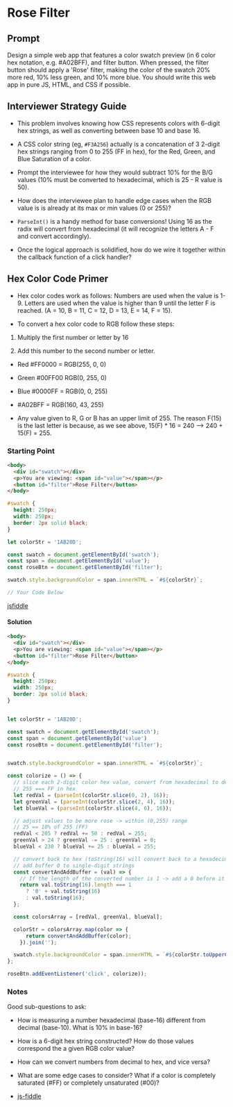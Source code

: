 # Rose Filter

## Prompt

Design a simple web app that features a color swatch preview (in 6 color hex notation, e.g. #A02BFF), and filter button. When pressed, the filter button should apply a 'Rose' filter, making the color of the swatch 20% more red, 10% less green, and 10% more blue. You should write this web app in pure JS, HTML, and CSS if possible.

## Interviewer Strategy Guide

- This problem involves knowing how CSS represents colors with 6-digit hex strings, as well as converting between base 10 and base 16.

- A CSS color string (eg, `#F3A256`) actually is a concatenation of 3 2-digit hex strings ranging from 0 to 255 (FF in hex), for the Red, Green, and Blue Saturation of a color.

- Prompt the interviewee for how they would subtract 10% for the B/G values (10% must be converted to hexadecimal, which is 25 - R value is 50).

- How does the interviewee plan to handle edge cases when the RGB value is is already at its max or min values (0 or 255)?

- `ParseInt()` is a handy method for base conversions! Using 16 as the radix will convert from hexadecimal (it will recognize the letters A - F and convert accordingly).

- Once the logical approach is solidified, how do we wire it together within the callback function of a click handler?

## Hex Color Code Primer

- Hex color codes work as follows: Numbers are used when the value is 1-9. Letters are used when the value is higher than 9 until the letter F is reached. (A = 10, B = 11, C = 12, D = 13, E = 14, F = 15).

- To convert a hex color code to RGB follow these steps:

1. Multiply the first number or letter by 16

2. Add this number to the second number or letter.

- Red #FF0000 = RGB(255, 0, 0)

- Green #00FF00 RGB(0, 255, 0)

- Blue #0000FF = RGB(0, 0, 255)

- #A02BFF = RGB(160, 43, 255)

- Any value given to R, G or B has an upper limit of 255. The reason F(15) is the last letter is because, as we see above, 15(F) \* 16 = 240 --> 240 + 15(F) = 255.

### Starting Point

```html
<body>
  <div id="swatch"></div>
  <p>You are viewing: <span id="value"></span></p>
  <button id="filter">Rose Filter</button>
</body>
```

```css
#swatch {
  height: 250px;
  width: 250px;
  border: 2px solid black;
}
```

```javascript
let colorStr = '1AB20D';

const swatch = document.getElementById('swatch');
const span = document.getElementById('value');
const roseBtn = document.getElementById('filter');

swatch.style.backgroundColor = span.innerHTML = `#${colorStr}`;

// Your Code Below
```

[jsfiddle](https://jsfiddle.net/Lvkcbtq9/)

#### Solution

```html
<body>
  <div id="swatch"></div>
  <p>You are viewing: <span id="value"></span></p>
  <button id="filter">Rose Filter</button>
</body>
```

```css
#swatch {
  height: 250px;
  width: 250px;
  border: 2px solid black;
}
```

```javascript

let colorStr = '1AB20D';

const swatch = document.getElementById('swatch');
const span = document.getElementById('value')
const roseBtn = document.getElementById('filter');


swatch.style.backgroundColor = span.innerHTML = `#${colorStr}`;

const colorize = () => {
  // slice each 2-digit color hex value, convert from hexadecimal to decimal
  // 255 === FF in hex
  let redVal = (parseInt(colorStr.slice(0, 2), 16));
  let greenVal = (parseInt(colorStr.slice(2, 4), 16));
  let blueVal = (parseInt(colorStr.slice(4, 6), 16));

  // adjust values to be more rose -> within (0,255) range
  // 25 == 10% of 255 (FF)
  redVal < 205 ? redVal += 50 : redVal = 255;
  greenVal > 24 ? greenVal -= 25 : greenVal = 0;
  blueVal < 230 ? blueVal += 25 : blueVal = 255;

  // convert back to hex (toString(16) will convert back to a hexadecimal number)
  // add buffer 0 to single-digit strings
  const convertAndAddBuffer = (val) => {
    // If the length of the converted number is 1 -> add a 0 before it
    return val.toString(16).length === 1
      ? '0' + val.toString(16)
      : val.toString(16);
  };

  const colorsArray = [redVal, greenVal, blueVal];

  colorStr = colorsArray.map(color => {
      return convertAndAddBuffer(color);
    }).join('');

  swatch.style.backgroundColor = span.innerHTML = `#${colorStr.toUpperCase()}`;
};

roseBtn.addEventListener('click', colorize));

```

### Notes

Good sub-questions to ask:

- How is measuring a number hexadecimal (base-16) different from decimal (base-10). What is 10% in base-16?

- How is a 6-digit hex string constructed? How do those values correspond the a given RGB color value?

- How can we convert numbers from decimal to hex, and vice versa?

- What are some edge cases to consider? What if a color is completely saturated (#FF) or completely unsaturated (#00)?

- [js-fiddle](https://jsfiddle.net/d1oescjn/)
